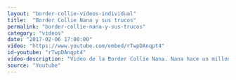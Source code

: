 ```yaml
---
layout: "border-collie-videos-individual"
title:  "Border Collie Nana y sus trucos"
permalink: "border-collie-nana-y-sus-trucos"
category: "videos"
date: "2017-02-06 17:00:00"
video: "https://www.youtube.com/embed/rTwpDAnqpt4"
id-youtube: "rTwpDAnqpt4"
video-description: "Video de la Border Collie Nana. Nana hace un millon de trucos con su dueña, colocar aros, hace saltos, camina a la pata coja... Increible, ademas el montaje del video esta muy divertido"
source: "Youtube"
---
```

